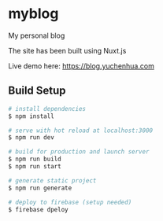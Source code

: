 # myblog

My personal blog

The site has been built using Nuxt.js

Live demo here: https://blog.yuchenhua.com

## Build Setup

```bash
# install dependencies
$ npm install

# serve with hot reload at localhost:3000
$ npm run dev

# build for production and launch server
$ npm run build
$ npm run start

# generate static project
$ npm run generate

# deploy to firebase (setup needed)
$ firebase dpeloy
```
